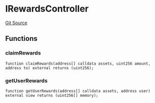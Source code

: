 # IRewardsController
[Git Source](https://github.com/Quantillon-Labs/smart-contracts/quantillon-protocol/blob/fc7270ac08cee183372c8ec5c5113dda66dad52e/src/core/vaults/AaveVault.sol)


## Functions
### claimRewards


```solidity
function claimRewards(address[] calldata assets, uint256 amount, address to) external returns (uint256);
```

### getUserRewards


```solidity
function getUserRewards(address[] calldata assets, address user) external view returns (uint256[] memory);
```

